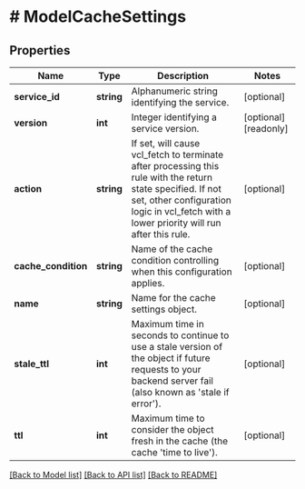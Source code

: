 # # ModelCacheSettings

## Properties

Name | Type | Description | Notes
------------ | ------------- | ------------- | -------------
**service_id** | **string** | Alphanumeric string identifying the service. | [optional]
**version** | **int** | Integer identifying a service version. | [optional] [readonly]
**action** | **string** | If set, will cause vcl_fetch to terminate after processing this rule with the return state specified. If not set, other configuration logic in vcl_fetch with a lower priority will run after this rule. | [optional]
**cache_condition** | **string** | Name of the cache condition controlling when this configuration applies. | [optional]
**name** | **string** | Name for the cache settings object. | [optional]
**stale_ttl** | **int** | Maximum time in seconds to continue to use a stale version of the object if future requests to your backend server fail (also known as &#39;stale if error&#39;). | [optional]
**ttl** | **int** | Maximum time to consider the object fresh in the cache (the cache &#39;time to live&#39;). | [optional]

[[Back to Model list]](../../README.md#models) [[Back to API list]](../../README.md#endpoints) [[Back to README]](../../README.md)
